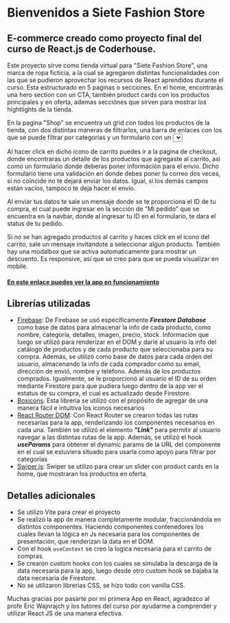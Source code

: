 # Bienvenidos a Siete Fashion Store

## E-commerce creado como proyecto final del curso de React.js de Coderhouse. 

Este proyecto sirve como tienda virtual para "Siete Fashion Store", una marca de ropa ficticia, a la cual se agregaron distintas funcionalidades con las que se pudieron aprovechar los recursos de React aprendidos durante el curso. Esta estructurado en 5 paginas o secciones. En el home, encontrarás una hero section con un CTA, también product cards con los productos principales y en oferta, ademas secciónes que sirven para mostrar los hightlights de la tienda. 

En la pagina "Shop" se encuentra un grid con todos los productos de la tienda, con dos distintas maneras de filtrarlos, una barra de enlaces con los que se puede filtrar por categorias y un formulario con un <select> para filtrarlos por precio y oferta. Al hacer click en cualquier product card puedes ir al detalle del producto en donde puedes ver su foto, titulo, precio, descripción, así como un contador para seleccionar la cantidad. Desde dicha pagina de detalle se puede agregar el producto al carrito de comprar, actualizandose el icono del carrito en la parte superior derecha con la cantidad de productos que agregaste.
  
  Al hacer click en dicho icono de carrito puedes ir a la pagina de checkout, donde encontraras un detalle de los productos que agregaste al carrito, asi como un formulario donde deberas poner información para el envio. Dicho formulario tiene una validación en donde debes poner tu correo dos veces, si no coincide no te dejará enviar los datos. Igual, si los demás campos están vacíos, tampoco te deja hacer el envío.
  
Al enviar tus datos te sale un mensaje donde se te proporciona el ID de tu compra, el cual puede ingresar en la sección de "Mi pedido" que se encuentra en la navbar, donde al ingresar tu ID en el formulario, te dara el status de tu pedido. 
  
Si no se han agregado productos al carrito y haces click en el icono del carrito, sale un mensaje invitandote a seleccionar algun producto. También hay una modalbox que se activa automaticamente para mostrar un descuento. Es responsive, así que se creo para que se pueda visualizar en mobile. 
  
  
  
  
  
#### [En este enlace puedes ver la app en funcionamiento](https://daniel-osuna-45060.netlify.app/)

## Librerías utilizadas

- [Firebase](https://firebase.google.com/): De Firebase se usó específicamente _**Firestore Database**_ como base de datos para almacenar la info de cada producto, como nombre, categoría, detalles, imagen, precio, stock. Información que luego se utilizó para renderizar en el DOM y darle al usuario la info del catálogo de productos y de cada producto que seleccionaba para su compra. Además, se utilizó como base de datos para cada orden del usuario, almacenando la info de cada comprador como su email, dirección de envió, nombre y teléfono. Además de los productos comprados. Igualmente, se le proporcionó al usuario el ID de su orden mediante Firestore para que pudiera luego dentro de la app ver el estatus de su compra, el cual es actualizado desde Firestore.
- [Boxicons](https://boxicons.com/): Esta librería se utilizó con el propósito de agregar de una manera fácil e intuitiva los iconos necesarios
- [React Router DOM](https://reactrouter.com/en/main): Con React Router se crearon todas las rutas necesarias para la app, renderizando los componentes necesarios en cada una. También se utilizó el elemento _**"Link"**_ para permitir al usuario navegar a las distintas rutas de la app. Además, se utilizó el hook **_useParams_** para obtener el dynamic params de la URL del componente en el cual se estuviera situado para usarla como apoyo para filtrar por categorías
- [Swiper.js](https://swiperjs.com/): Swiper se utilizo para crear un slider con product cards en la home, que mostraran los productos en oferta.


## Detalles adicionales
- Se utilizo Vite para crear el proyecto
- Se realizó la app de manera completamente modular, fraccionándola en distintos componentes. Haciendo componentes contenedores los cuales llevan la lógica en Js necesaria para los componentes de presentación, que renderizan la data en el DOM.
- Con el hook `useContext` se creo la logica necesaria para el carrito de compras.
- Se crearon custom hooks con los cuales se simulaba la descarga de la data necesaria para la app, luego desde otro custom hook se bajaba la data necesaria de Firestore. 
- No se utilizaron librerias CSS, se hizo todo con vanilla CSS.

Muchas gracias por pasarte por mi primera App en React, agradezco al profe Eric Wajnrajch y los tutores del curso por ayudarme a comprender y utilizar React JS de una manera efectiva.
